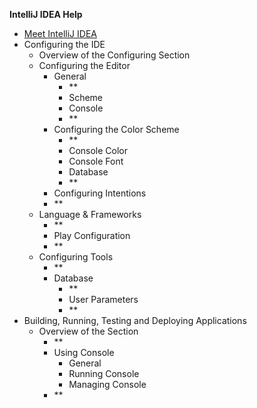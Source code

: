
**IntelliJ IDEA Help**

 - [Meet IntelliJ IDEA](test2.md)
 - Configuring the IDE
	 - Overview of the Configuring Section 
	 - Configuring the Editor 
		 - General
			 - **
			 - Scheme
			 - Console 
			 - **
		 - Configuring the Color Scheme
			 - **
			 - Console Color 
			 - Console Font
			- Database
			- **
		- Configuring Intentions
		- **
	- Language & Frameworks
		- **
		- Play Configuration
		- **
	- Configuring Tools   
		- **
		- Database
			- **
			- User Parameters
			- **
- Building, Running, Testing and Deploying Applications
	- Overview of the Section
		- **
		- Using Console
			- General
			- Running Console
			- Managing Console
		- **
